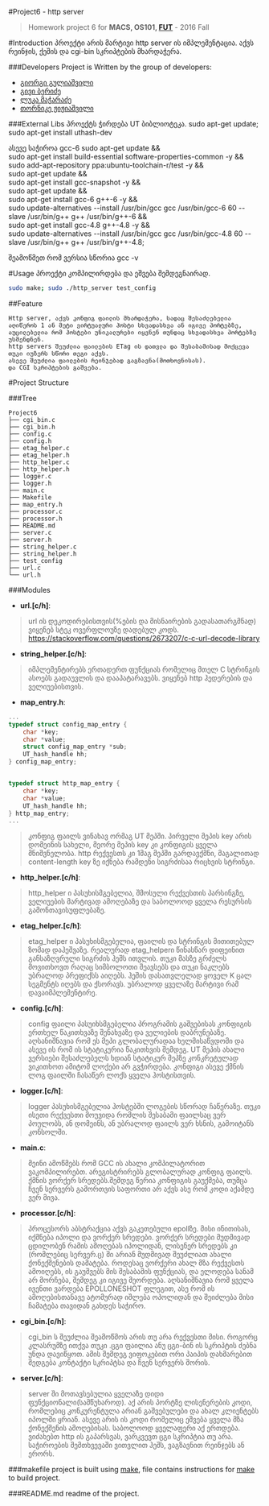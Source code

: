 #Project6 - http server
> Homework project 6 for **MACS, OS101, [FUT](http://freeuni.edu.ge)** - 2016 Fall

#Introduction
პროექტი არის მარტივი http server ის იმპლემენტაცია. აქვს რეინჯის, ქეშის და cgi-bin სკრიპტების მხარდაჭერა.

###Developers
Project is Written by the group of developers:
- [გიორგი გულიაშვილი](https://github.com/dev1)
- [გივი ბერიძე](https://github.com/viceplayer)
- [ლუკა მაჭარაძე](https://github.com/lmach14)
- [თორნიკე ჟიჟიაშვილი](https://github.com/RS200MT)

###External Libs
პროექტს ჭირდება UT ბიბლიოტეკა.
sudo apt-get update; sudo apt-get install uthash-dev

ასევე საჭიროა gcc-6
sudo apt-get update && \
sudo apt-get install build-essential software-properties-common -y && \
sudo add-apt-repository ppa:ubuntu-toolchain-r/test -y && \
sudo apt-get update && \
sudo apt-get install gcc-snapshot -y && \
sudo apt-get update && \
sudo apt-get install gcc-6 g++-6 -y && \
sudo update-alternatives --install /usr/bin/gcc gcc /usr/bin/gcc-6 60 --slave /usr/bin/g++ g++ /usr/bin/g++-6 && \
sudo apt-get install gcc-4.8 g++-4.8 -y && \
sudo update-alternatives --install /usr/bin/gcc gcc /usr/bin/gcc-4.8 60 --slave /usr/bin/g++ g++ /usr/bin/g++-4.8;

შეამოწმეთ რომ ვერსია სწორია
gcc -v

#Usage
პროექტი კომპილირდება და ეშვება შემდეგნაირად.
```bash
sudo make; sudo ./http_server test_config
```

##Feature
```
Http server, აქვს კონფიგ ფაილის მხარდაჭერა, სადაც შესაძლებელია აღიწეროს 1 ან მეტი ვირტუალური ჰოსტი სხვადასხვა ან იგივე პორტებზე, აუცილებელია რომ ჰოსტები უნიკალურები იყვნენ თუნდაც სხვადასხვა პორტებზე უსმენდნენ.
http servers შეუძლია ფაილების ETag ის დათვლა და შესაბამისად მოქცევა თუკი იუზერს სწორი თეგი აქვს.
ასევე შეუძლია ფაილების რეინჯებად გაგზავნა(მოთხოვნისას).
და CGI სკრიპტების გაშვება.

```

#Project Structure

###Tree
```
Project6
├── cgi_bin.c
├── cgi_bin.h
├── config.c
├── config.h
├── etag_helper.c
├── etag_helper.h
├── http_helper.c
├── http_helper.h
├── logger.c
├── logger.h
├── main.c
├── Makefile
├── map_entry.h
├── processor.c
├── processor.h
├── README.md
├── server.c
├── server.h
├── string_helper.c
├── string_helper.h
├── test_config
├── url.c
└── url.h
```

###Modules

- **url.[c/h]**:
> url ის დეკოდირებისთვის(%ების და მისნაირების გადასათარგმნად) ვიყენებ სტეკ ოვერფლოუზე დადებულ კოდს. https://stackoverflow.com/questions/2673207/c-c-url-decode-library


- **string_helper.[c/h]**:
> იმპლემენტირებს ერთადერთ ფუნქციას რომელიც მთელ C სტრინგის ასოებს გადაუვლის და დააპატარავებს. ვიყენებ http ჰედერების და ველიუებისთვის.

- **map_entry.h**:

``` C
...
typedef struct config_map_entry {
    char *key;
    char *value;
    struct config_map_entry *sub;
    UT_hash_handle hh;
} config_map_entry;


typedef struct http_map_entry {
    char *key;
    char *value;
    UT_hash_handle hh;
} http_map_entry;
...
```
>კონფიგ ფაილს ვინახავ ორმაგ UT მეპში. პირველი მეპის key არის დომეინის სახელი, მეორე მეპის key კი კონფიგის ყველა მნიშვნელობა.
> http რექვესთს კი 1მაგ მეპში გარდავქმნი, მაგალითად content-length key ზე იქნება რამდენი სიგრძისაა რიცხვის სტრინგი.

- **http_helper.[c/h]**:

>http_helper ი პასუხისმგებელია, შმოსული რექვესთის პარსინგზე, ველიუების მარტივად ამოღებაზე და საბოლოოდ ყველა რესურსის გამონთავისუფლებაზე.

- **etag_helper.[c/h]**:

>etag_helper ი პასუხისმგებელია, ფაილის და სტრინგის მითითებულ ზომად დაჰეშვაზე. რეალურად etag_helperი წინასწარ დიფეინით განსაზღვრული სიგრძის ჰეშს ითვლის. თუკი მასზე გრძელს მოვითხოვთ რაღაც სიმბოლოთი შეავსებს და თუკი ნაკლებს უბრალოდ პრეფიქსს აიღებს. ჰეშის დასათვლელად ყოველ K ცალ სეგმენტს იღებს და ქსორავს. უბრალოდ ყველაზე მარტივი რამ დავაიმპლემენტირე.

- **config.[c/h]**:

> config ფაილი პასუიხსმგებელია პროგრამის გაშვებისას კონფიგის ერთხელ წაკითხვაზე შენახვაზე და ველიების დაბრუნებაზე. აღსანიშნავია რომ ეს მეპი გლობალურადაა ხელმისაწვდომი და ასევე ის რომ ის სტატიკურია წაკითხვის შემდეგ. UT მეპის ახალი ვერსიები შესაძლებელს ხდიან სტატიკურ მეპზე კონკრეტულად ვიკითხოთ ამიტომ ლოქები არ გვჭირდება. კონფიგი ასევე ქმნის ლოგ ფაილში ჩასაწერ ლოქს ყველა ჰოსტისთვის.

- **logger.[c/h]**:

> logger პასუხისმგებელია ჰოსტებში ლოგების სწორად ჩაწერაზე. თუკი ისეთი რექვესთი მოუვიდა რომლის შესაბამი ფაილსაც ვერ პოულობს, ან დომეინს, ან უბრალოდ ფაილს ვერ ხსნის, გამოიტანს კონსოლში.


- **main.c**:
> მეინი ამოწმებს რომ GCC ის ახალი კომპილატორით ვაკომპილირებთ. არეგისტრირებს გლობალურად კონფიგ ფაილს. ქმნის ვორქერ სრედებს.შემდეგ წერია კონფიგის გაუქმება, თუმცა ჩვენ სერვერს გამორთვის საფორთი არ აქვს ასე რომ კოდი აქამდე ვერ მივა.

- **processor.[c/h]**:

> პროცესორს აბსტრაქცია აქვს გაკეთებული epollზე. მისი ინითისას, იქმნება იპოლი და ვორქერ სრედები. ვორქერ სრედები მუდმივად ცდილობენ რამის ამოღებას იპოლიდან, ლისენერ სრედებს კი (რომლებიც სერვერ.ც) ში არიან მუდმივად შეუძლიათ ახალი ქონექშენების დამატება. როდესაც ვორქერი ახალ მზა რექვესთს ამოიღებს, ის გაუშვებს მის შესაბამის ფუნქციას, და ელოდება სანამ არ მორჩება, შემდეგ კი იგივე მეორდება. აღსანიშნავია რომ ყველა ივენთი ვარდება EPOLLONESHOT ფლეგით, ასე რომ ის ამოღებისთანავე ატომურად იშლება ოპოლიდან და შეიძლება მისი ჩამატება თავიდან გახდეს საჭირო.

- **cgi_bin.[c/h]**:

> cgi_bin ს შეუძლია შეამოწმოს არის თუ არა რექვესთი მისი. როგორც კლასრუმზე ითქვა თუკი .ცგი ფაილია ანუ ცგი-ბინ ის სკრიპტის ძებნა უნდა დავიწყოთ. ამის შემდეგ ვიფოკებით ორი პაიპის დახმარებით შედგება კონტაქტი სკრიპტსა და ჩვენ სერვერს შორის. 


- **server.[c/h]**:

> server ში მოთავსებულია ყველაზე დიდი ფუნქციონალი(სამწუხაროდ). აქ არის პორტზე ლისენერების კოდი, რომლებიც კონკურენტულა არიან გაშვებულები და ახალ კლიენტებს იპოლში ყრიან. ასევე არის ის კოდი რომელიც ეშვება ყველა მზა ქონექშენის ამოღებისას. საბოლოოდ ყველაფერი აქ ერთდება. ვიძახებთ http ის გაპარსვას, ვარკვევთ ცგი სკრიპტია თუ არა. საჭიროების შემთხვევაში ვითვლით ჰეშს, ვაგზავნით რეინჯებს ან ერორს.

###makefile
project is built using [make](http://www.gnu.org/software/make/manual/make.html),
file contains instructions for [make](http://www.gnu.org/software/make/manual/make.html)
to build project.

###README.md
readme of the project.
